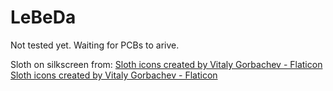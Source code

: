 # LeBeDa
Not tested yet. Waiting for PCBs to arive.

Sloth on silkscreen from:
<a href="https://www.flaticon.com/free-icons/sloth" title="sloth icons">Sloth icons created by Vitaly Gorbachev - Flaticon</a>
[Sloth icons created by Vitaly Gorbachev - Flaticon](https://www.flaticon.com/free-icons/sloth)
